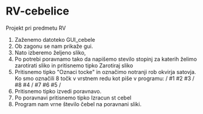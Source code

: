 # RV-cebelice
Projekt pri predmetu RV

1. Zaženemo datoteko GUI_cebele
2. Ob zagonu se nam prikaže gui.
3. Nato izberemo željeno sliko,
4. Po potrebi poravnamo tako da napišemo stevilo stopinj za katerih želimo zarotirati sliko in pritisnemo tipko Zarotiraj sliko
5. Pritisnemo tipko "Oznaci tocke" in označimo notranji rob okvirja satovja.
Ko smo označili 8 točk v vrstnem redu kot piše v programu:
/
#1 #2 #3
/
#8    #4
/
#7 #6 #5
/
6. Pritisnemo tipko izvedi poravnavo.
7. Po poravnavi pritisnemo tipko Izracun st cebel
8. Program nam vrne število čebel na poravnani sliki.
